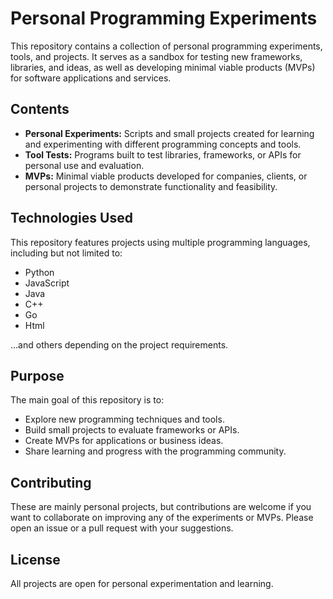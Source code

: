 # Personal Programming Experiments

This repository contains a collection of personal programming experiments, tools, and projects. It serves as a sandbox for testing new frameworks, libraries, and ideas, as well as developing minimal viable products (MVPs) for software applications and services.

## Contents

- **Personal Experiments:** Scripts and small projects created for learning and experimenting with different programming concepts and tools.
- **Tool Tests:** Programs built to test libraries, frameworks, or APIs for personal use and evaluation.
- **MVPs:** Minimal viable products developed for companies, clients, or personal projects to demonstrate functionality and feasibility.

## Technologies Used

This repository features projects using multiple programming languages, including but not limited to:

- Python
- JavaScript
- Java
- C++
- Go
- Html

…and others depending on the project requirements.

## Purpose

The main goal of this repository is to:

- Explore new programming techniques and tools.
- Build small projects to evaluate frameworks or APIs.
- Create MVPs for applications or business ideas.
- Share learning and progress with the programming community.

## Contributing

These are mainly personal projects, but contributions are welcome if you want to collaborate on improving any of the experiments or MVPs. Please open an issue or a pull request with your suggestions.

## License

All projects are open for personal experimentation and learning.

